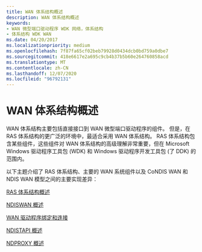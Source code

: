 ```yaml
---
title: WAN 体系结构概述
description: WAN 体系结构概述
keywords:
- WAN 微型端口驱动程序 WDK 网络，体系结构
- 体系结构 WDK WAN
ms.date: 04/20/2017
ms.localizationpriority: medium
ms.openlocfilehash: 7f87fa65cf02beb79928d0434dcb0bd759a0dbe7
ms.sourcegitcommit: 418e6617e2a695c9cb4b37b5b60e264760858acd
ms.translationtype: MT
ms.contentlocale: zh-CN
ms.lasthandoff: 12/07/2020
ms.locfileid: "96792131"
---
```

# <a name="overview-of-the-wan-architecture"></a>WAN 体系结构概述





WAN 体系结构主要包括直接接口到 WAN 微型端口驱动程序的组件。 但是，在 RAS 体系结构的更广泛的环境中，最适合采用 WAN 体系结构。 RAS 体系结构包含某些组件，这些组件对 WAN 体系结构的高级理解非常重要，但在 Microsoft Windows 驱动程序工具包 (WDK) 和 Windows 驱动程序开发工具包 (了 DDK) 的范围内。

以下主题介绍了 RAS 体系结构、主要的 WAN 系统组件以及 CoNDIS WAN 和 NDIS WAN 模型之间的主要实现差异：

[RAS 体系结构概述](ras-architecture-overview.md)

[NDISWAN 概述](ndiswan-overview.md)

[WAN 驱动程序绑定和连接](wan-driver-bindings-and-connections.md)

[NDISTAPI 概述](ndistapi-overview.md)

[NDPROXY 概述](ndproxy-overview.md)

 

 





